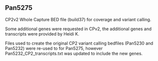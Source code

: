 ## Pan5275

CP2v2 Whole Capture BED file (build37) for coverage and variant calling.

Some additional genes were requested in CPv2, the additional genes and transcripts were provided by Heidi K.

Files used to create the original CP2 variant calling bedfiles (Pan5230 and Pan5232) were re-used to for Pan5275, however Pan5232_CP2_transcripts.txt was updated to include the new genes.

